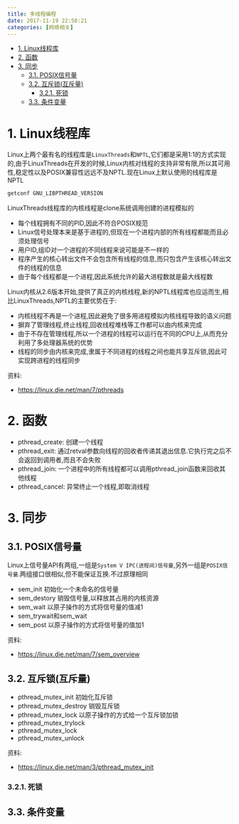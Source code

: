 ```yaml
---
title: 多线程编程
date: 2017-11-19 22:58:21
categories: [网络相关]
---
```


<!-- TOC -->

- [1. Linux线程库](#1-linux线程库)
- [2. 函数](#2-函数)
- [3. 同步](#3-同步)
    - [3.1. POSIX信号量](#31-posix信号量)
    - [3.2. 互斥锁(互斥量)](#32-互斥锁互斥量)
        - [3.2.1. 死锁](#321-死锁)
    - [3.3. 条件变量](#33-条件变量)

<!-- /TOC -->


<a id="markdown-1-linux线程库" name="1-linux线程库"></a>
# 1. Linux线程库

Linux上两个最有名的线程库是`LinuxThreads`和`NPTL`,它们都是采用1:1的方式实现的,由于LinuxThreads在开发的时候,Linux内核对线程的支持非常有限,所以其可用性,稳定性以及POSIX兼容性远远不及NPTL.现在Linux上默认使用的线程库是NPTL
```bash
getconf GNU_LIBPTHREAD_VERSION
```

LinuxThreads线程库的内核线程是clone系统调用创建的进程模拟的
* 每个线程拥有不同的PID,因此不符合POSIX规范
* Linux信号处理本来是基于进程的,但现在一个进程内部的所有线程都能而且必须处理信号
* 用户ID,组ID对一个进程的不同线程来说可能是不一样的
* 程序产生的核心转出文件不会包含所有线程的信息,而只包含产生该核心转出文件的线程的信息
* 由于每个线程都是一个进程,因此系统允许的最大进程数就是最大线程数

Linux内核从2.6版本开始,提供了真正的内核线程,新的NPTL线程库也应运而生,相比LinuxThreads,NPTL的主要优势在于:
* 内核线程不再是一个进程,因此避免了很多用进程模拟内核线程导致的语义问题
* 摒弃了管理线程,终止线程,回收线程堆栈等工作都可以由内核来完成
* 由于不存在管理线程,所以一个进程的线程可以运行在不同的CPU上,从而充分利用了多处理器系统的优势
* 线程的同步由内核来完成,隶属于不同进程的线程之间也能共享互斥锁,因此可实现跨进程的线程同步

资料:
* https://linux.die.net/man/7/pthreads

<a id="markdown-2-函数" name="2-函数"></a>
# 2. 函数

* pthread_create: 创建一个线程
* pthread_exit: 通过retval参数向线程的回收者传递其退出信息.它执行完之后不会返回到调用者,而且不会失败
* pthread_join: 一个进程中的所有线程都可以调用pthread_join函数来回收其他线程
* pthread_cancel: 异常终止一个线程,即取消线程

<a id="markdown-3-同步" name="3-同步"></a>
# 3. 同步

<a id="markdown-31-posix信号量" name="31-posix信号量"></a>
## 3.1. POSIX信号量

Linux上信号量API有两组,一组是`System V IPC(进程间)信号量`,另外一组是`POSIX信号量`.两组接口很相似,但不能保证互换.不过原理相同

* sem_init 初始化一个未命名的信号量
* sem_destory 销毁信号量,以释放其占用的内核资源
* sem_wait 以原子操作的方式将信号量的值减1
* sem_trywait和sem_wait
* sem_post 以原子操作的方式将信号量的值加1

资料:
* https://linux.die.net/man/7/sem_overview

<a id="markdown-32-互斥锁互斥量" name="32-互斥锁互斥量"></a>
## 3.2. 互斥锁(互斥量)

* pthread_mutex_init 初始化互斥锁
* pthread_mutex_destroy 销毁互斥锁
* pthread_mutex_lock 以原子操作的方式给一个互斥锁加锁
* pthread_mutex_trylock
* pthread_mutex_lock
* pthread_mutex_unlock

资料:
* https://linux.die.net/man/3/pthread_mutex_init

<a id="markdown-321-死锁" name="321-死锁"></a>
### 3.2.1. 死锁



<a id="markdown-33-条件变量" name="33-条件变量"></a>
## 3.3. 条件变量
